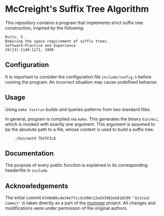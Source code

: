 # McCreight's Suffix Tree Algorithm

This repository contains a program that implements strict suffix tree
construction, inspired by the following:

```
Kurtz, S.
Reducing the space requirement of suffix trees.
Software-Practice and Experience
29(13):1149-1171, 1999
```

## Configuration

It is important to consider the configuration file `include/config.h`
before running the program. An incorrect situation may cause undefined
behavior.

## Usage

Using `make testrun` builds and queries patterns from two standard files.

In general, program is compiled via `make`. This generates the binary
`bin/mcc`, which is invoked with exactly one argument. This argument is assumed
to be the absolute path to a file, whose content is used to build a suffix
tree.

```
    ./bin/wotd TEXTFILE
```

## Documentation

The purpose of every public function is explained in its corresponding
headerfile in `include`.

## Acknowledgements

The initial commit `6346d8bcde34e77cc3c690c12ed33902eb818199 "Initial Commit"`
is taken directly as a part of the [mummer](https://github.com/mummer4/mummer)
project. All changes and modifications were under permission of the original
authors.
